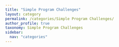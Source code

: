 ```yaml
---
title: "Simple Program Challenges"
layout: category
permalink: /categories/Simple Program Challenges/
author_profile: true
taxonomy: Simple Program Challenges
sidebar:
  nav: "categories"
---
```

